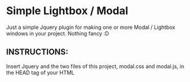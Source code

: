 <h1>Simple Lightbox / Modal</h1>

<p>
Just a simple Jquery plugin for making one or more Modal / Lightbox windows in your project. Nothing fancy :D
</p>

<h2>INSTRUCTIONS:</h2>

<p>
Insert Jquery and the two files of this project, modal.css and modal.js, in the HEAD tag of your HTML
</p>

<p>
<code>
	<link rel="stylesheet" href="modal.css" />
	<script src="https://ajax.googleapis.com/ajax/libs/jquery/1.11.2/jquery.min.js"></script>
	<script src="modal.js"></script>
</code>
</p>

<p>
<code>
	<script>
		(function($) {
			$(document).ready(function(){

					//Example use. Add funcitonality to element that opens window and select target Modal
					$('#open_modal').lightbox({modalWindow:'#modal'});

					//Example use 2. Add extra styles to the modal window. It's wise to center if we change size, padding or something in that order
					$('#open_modal_2').lightbox({ modalWindow:'#modal_2', customStyle: {'color':'#ccc', 'padding':'30px'}, center: true });

					//Example use 3. Add size to window and center programatically rather than using the CSS file
					$('#open_modal_3').lightbox({ modalWindow:'#modal_3', width: 1000, height: '30em', center: true });

			});
		})(jQuery);
	</script>
</code>
</p>
